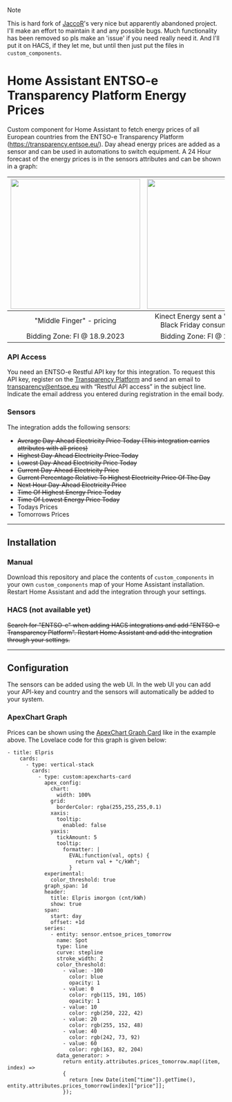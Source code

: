 > [!NOTE]
> This is hard fork of  [JaccoR](https://github.com/JaccoR/hass-entso-e)'s very nice but apparently abandoned project. I'll make an effort to maintain it and any possible bugs. Much functionality has been removed so pls make an 'issue' if you need really need it. And I'll put it on HACS, if they let me, but until then just put the files in `custom_components`. 

# Home Assistant ENTSO-e Transparency Platform Energy Prices
Custom component for Home Assistant to fetch energy prices of all European countries from the ENTSO-e Transparency Platform (https://transparency.entsoe.eu/).
Day ahead energy prices are added as a sensor and can be used in automations to switch equipment. A 24 Hour forecast of the energy prices is in the sensors attributes and can be shown in a graph:


<img src="https://github.com/andreas-berg/hass-entsoe-dayahead/assets/39428693/2fb7e32c-b93a-4277-9dbd-0135eece885a" height="300"> | <img height="300" src="https://github.com/andreas-berg/hass-entsoe-dayahead/assets/39428693/cfeca581-b129-46d1-abee-d6d3418d6a4d">
:-------------------------:|:-------------------------:
"Middle Finger" - pricing  |  Kinect Energy sent a "wrong bid" = Black Friday consumption party
Bidding Zone: FI @ 18.9.2023 | Bidding Zone: FI @ 24.11.2023


### API Access
You need an ENTSO-e Restful API key for this integration. To request this API key, register on the [Transparency Platform](https://transparency.entsoe.eu/) and send an email to transparency@entsoe.eu with “Restful API access” in the subject line. Indicate the
email address you entered during registration in the email body.

### Sensors
The integration adds the following sensors:
- ~~Average Day-Ahead Electricity Price Today (This integration carries attributes with all prices)~~
- ~~Highest Day-Ahead Electricity Price Today~~
- ~~Lowest Day-Ahead Electricity Price Today~~
- ~~Current Day-Ahead Electricity Price~~
- ~~Current Percentage Relative To Highest Electricity Price Of The Day~~
- ~~Next Hour Day-Ahead Electricity Price~~
- ~~Time Of Highest Energy Price Today~~
- ~~Time Of Lowest Energy Price Today~~
- Todays Prices
- Tomorrows Prices
------
## Installation

### Manual
Download this repository and place the contents of `custom_components` in your own `custom_components` map of your Home Assistant installation. Restart Home Assistant and add the integration through your settings. 

### HACS (not available yet)

~~Search for "ENTSO-e" when adding HACS integrations and add "ENTSO-e Transparency Platform". Restart Home Assistant and add the integration through your settings.~~

------
## Configuration

The sensors can be added using the web UI. In the web UI you can add your API-key and country and the sensors will automatically be added to your system. 

### ApexChart Graph
Prices can be shown using the [ApexChart Graph Card](https://github.com/RomRider/apexcharts-card) like in the example above. The Lovelace code for this graph is given below:

```
- title: Elpris
    cards:
      - type: vertical-stack
        cards:
          - type: custom:apexcharts-card
            apex_config:
              chart:
                width: 100%
              grid:
                borderColor: rgba(255,255,255,0.1)
              xaxis:
                tooltip:
                  enabled: false
              yaxis:
                tickAmount: 5
                tooltip:
                  formatter: |
                    EVAL:function(val, opts) {
                      return val + "c/kWh";
                    }
            experimental:
              color_threshold: true
            graph_span: 1d
            header:
              title: Elpris imorgon (cnt/kWh)
              show: true
            span:
              start: day
              offset: +1d
            series:
              - entity: sensor.entsoe_prices_tomorrow
                name: Spot
                type: line
                curve: stepline
                stroke_width: 2
                color_threshold:
                  - value: -100
                    color: blue
                    opacity: 1
                  - value: 0
                    color: rgb(115, 191, 105)
                    opacity: 1
                  - value: 10
                    color: rgb(250, 222, 42)
                  - value: 20
                    color: rgb(255, 152, 48)
                  - value: 40
                    color: rgb(242, 73, 92)
                  - value: 60
                    color: rgb(163, 82, 204)
                data_generator: >
                  return entity.attributes.prices_tomorrow.map((item, index) =>
                  {
                    return [new Date(item["time"]).getTime(), entity.attributes.prices_tomorrow[index]["price"]];
                  });
```




